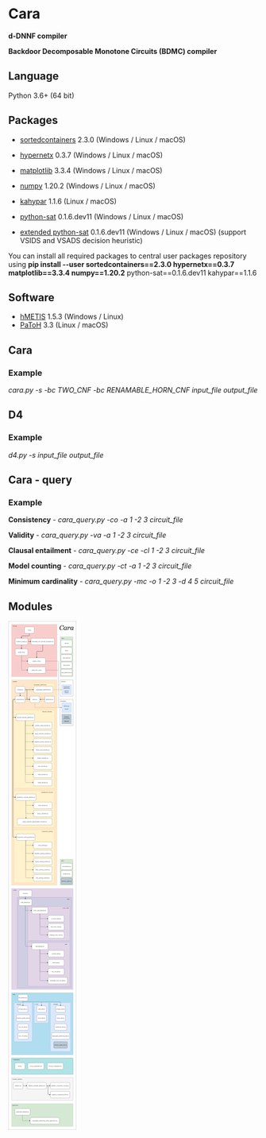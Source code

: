 # Cara
**d-DNNF compiler**

**Backdoor Decomposable Monotone Circuits (BDMC) compiler**

## Language
Python 3.6+ (64 bit)

## Packages
* <a href="https://pypi.org/project/sortedcontainers/" target="_blank">sortedcontainers</a> 2.3.0 (Windows / Linux / macOS)
* <a href="https://pypi.org/project/hypernetx/" target="_blank">hypernetx</a> 0.3.7 (Windows / Linux / macOS)
* <a href="https://pypi.org/project/matplotlib/" target="_blank">matplotlib</a> 3.3.4 (Windows / Linux / macOS)
* <a href="https://pypi.org/project/numpy/" target="_blank">numpy</a> 1.20.2 (Windows / Linux / macOS)
* <a href="https://pypi.org/project/kahypar/" target="_blank">kahypar</a> 1.1.6 (Linux / macOS)


* <a href="https://pypi.org/project/python-sat/" target="_blank">python-sat</a> 0.1.6.dev11 (Windows / Linux / macOS)
* <a href="https://github.com/Illner/pysat/" target="_blank">extended python-sat</a> 0.1.6.dev11 (Windows / Linux / macOS) (support VSIDS and VSADS decision heuristic)

You can install all required packages to central user packages repository using **pip install --user sortedcontainers==2.3.0 hypernetx==0.3.7 matplotlib==3.3.4 numpy==1.20.2** python-sat==0.1.6.dev11 kahypar==1.1.6

## Software
* <a href="http://glaros.dtc.umn.edu/gkhome/metis/hmetis/overview" target="_blank">hMETIS</a> 1.5.3 (Windows / Linux)
* <a href="https://www.cc.gatech.edu/~umit/software.html" target="_blank">PaToH</a> 3.3 (Linux / macOS)

## Cara
### Example
*cara.py -s -bc TWO_CNF -bc RENAMABLE_HORN_CNF input_file output_file*

## D4
### Example
*d4.py -s input_file output_file*

## Cara - query
### Example
**Consistency** - *cara_query.py -co -a 1 -2 3 circuit_file*

**Validity** - *cara_query.py -va -a 1 -2 3 circuit_file*

**Clausal entailment** - *cara_query.py -ce -cl 1 -2 3 circuit_file*

**Model counting** - *cara_query.py -ct -a 1 -2 3 circuit_file*

**Minimum cardinality** - *cara_query.py -mc -o 1 -2 3 -d 4 5 circuit_file*

## Modules
![alt text](images/modules.png)
